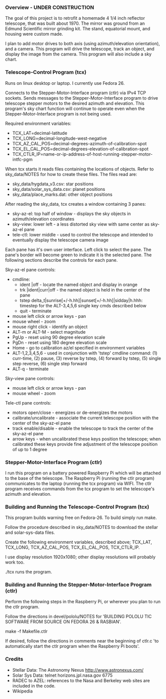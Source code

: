 ### Overview - UNDER CONSTRUCTION

The goal of this project is to retrofit a homemade 4 1/4 inch reflector
telescope, that was built about 1970. The mirror was ground from an
Edmund Scientific mirror grinding kit. The stand, equatorial mount, and
housing were custom made.

I plan to add motor drives to both axis (using azimuth/elevation orientation), 
and a camera. This program will drive the telescope, track an object, and display 
the image from the camera. This program will also include a sky chart.

### Telescope-Control Program (tcx)

Runs on linux desktop or laptop. I currently use Fedora 26.

Connects to the Stepper-Motor-Interface program (ctlr) via IPv4 TCP sockets. 
Sends messages to the Stepper-Motor-Interface program to drive telescope 
stepper motors to the desired azimuth and elevation. This program's sky chart 
function will continue to operate even when the Stepper-Motor-Interface program 
is not being used.

Required environment variables:
* TCX_LAT=decimal-latitude
* TCX_LONG=decimal-longitude-west-negative
* TCX_AZ_CAL_POS=decimal-degrees-azimuth-of-calibration-spot
* TCX_EL_CAL_POS=decimal-degrees-elevation-of-calibration-spot
* TCX_CTLR_IP=name-or-ip-address-of-host-running-stepper-motor-intfc-pgm

When tcx starts it reads files containing the locations of objects. Refer to 
sky_data/NOTES for how to create these files. The files read are:
* sky_data/hygdata_v3.csv: star positions
* sky_data/solar_sys_data.csv: planet positions
* sky_data/place_marks.dat: other object positions

After reading the sky_data, tcx creates a window containing 3 panes:
* sky-az-el: top half of window - displays the sky objects in azimuth/elevation coordinates
* sky-view: lower left - a less distorted sky view with same center as sky-az-el pane
* tele-ctl: lower middle - used to control the telescope and intended to eventually 
  display the telescope camera image

Each pane has it's own user interface. Left click to select the pane. The pane's border will
become green to indicate it is the selected pane. The following sections describe the controls for
each pane.

Sky-az-el pane controls:
* cmdline:
  * ident <objname>|off - locate the named object and display in orange
  * trk <objname>|ident|curr|off - the named object is held in the center of the pane
  * tstep delta_t|sunrise[+/-h.hh]|sunset[+/-h.hh]|sidday|h.hhh: timestep for the ALT-3,4,5,6 single key cmds described below
  * quit - terminate
* mouse left click or arrow keys - pan
* mouse wheel - zoom
* mouse right click - identify an object
* ALT-m or ALT-M - select magnitude
* PgUp - reset using 90 degree elevation scale
* PgDn - reset using 180 degree elevation scale
* Home - go to calibration az/el specified in environment variables
* ALT-1,2,3,4,5,6 - used in conjunction with 'tstep' cmdline command: (1) curr-time, (2) pause,
  (3) reverse by tstep, (4) forward by tstep, (5) single step reverse, (6) single step forward
* ALT-q - terminate

Sky-view pane controls:
* mouse left click or arrow keys - pan
* mouse wheel - zoom

Tele-ctl pane controls:
* motors open/close - energizes or de-energizes the motors
* calibrate/uncalibrate - associate the current telescope position with the center of the sky-az-el pane
* track enable/disable - enable the telescope to track the center of the sky-az-el pane
* arrow keys - when uncalibrated these keys position the telescope; when calibrated these keys
  provide fine adjustment of the telescope position of up to 1 degree

### Stepper-Motor-Interface Program (ctlr)

I run this program on a battery powered Raspberry Pi which will be attached to the base
of the telescope. The Raspberry Pi (running the ctlr program) communicates to the laptop 
(running the tcx program) via WIFI. The ctlr program receives commands from the tcx program
to set the telescope's azimuth and elevation.

### Building and Running the Telescope-Control Program (tcx)

This program builds warning free on Fedora-26. To build simply run make.

Follow the procedure described in sky_data/NOTES to download the stellar and solar-sys-data files.

Create the following environment variables, described above;
TCX_LAT, TCX_LONG, TCX_AZ_CAL_POS, TCX_EL_CAL_POS, TCX_CTLR_IP.

I use display resolution 1920x1080; other display resolutions will probably work too.

./tcx runs the program.

### Building and Running the Stepper-Motor-Interface Program (ctlr)

Perform the following steps in the Raspberry Pi, or wherever you plan to run 
the ctlr program.

Follow the directions in devel/pololu/NOTES for
'BUILDING POLOLU TIC SOFTWARE FROM SOURCE ON FEDORA 26 & RASBIAN'.

make -f Makefile.ctlr

If desired, follow the directions in comments near the beginning of ctlr.c
'to automatically start the ctlr program when the Raspberry Pi boots'.

### Credits

* Stellar Data: The Astronomy Nexus  http://www.astronexus.com/
* Solar Sys Data: telnet horizons.jpl.nasa.gov 6775
* RADEC to AZEL: references to the Nasa and Berkeley web sites are included in the code.
* Wikipedia

